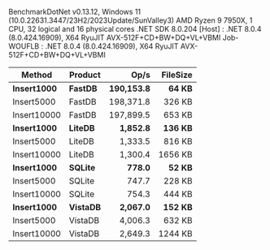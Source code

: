 
BenchmarkDotNet v0.13.12, Windows 11 (10.0.22631.3447/23H2/2023Update/SunValley3)
AMD Ryzen 9 7950X, 1 CPU, 32 logical and 16 physical cores
.NET SDK 8.0.204
  [Host]     : .NET 8.0.4 (8.0.424.16909), X64 RyuJIT AVX-512F+CD+BW+DQ+VL+VBMI
  Job-WOUFLB : .NET 8.0.4 (8.0.424.16909), X64 RyuJIT AVX-512F+CD+BW+DQ+VL+VBMI


 Method      | Product | Op/s      | FileSize |
------------ |-------- |----------:|---------:|
 **Insert1000**  | **FastDB**  | **190,153.8** |    **64 KB** |
 Insert5000  | FastDB  | 198,371.8 |   326 KB |
 Insert10000 | FastDB  | 197,899.5 |   653 KB |
 **Insert1000**  | **LiteDB**  |   **1,852.8** |   **136 KB** |
 Insert5000  | LiteDB  |   1,333.5 |   816 KB |
 Insert10000 | LiteDB  |   1,300.4 |  1656 KB |
 **Insert1000**  | **SQLite**  |     **778.0** |    **52 KB** |
 Insert5000  | SQLite  |     747.7 |   228 KB |
 Insert10000 | SQLite  |     754.3 |   444 KB |
 **Insert1000**  | **VistaDB** |   **2,067.0** |   **152 KB** |
 Insert5000  | VistaDB |   4,006.3 |   632 KB |
 Insert10000 | VistaDB |   2,649.3 |  1244 KB |
